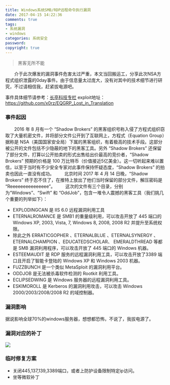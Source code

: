 ```yaml
---
title: Windows系统SMB/RDP远程命令执行漏洞
date: 2017-04-15 14:22:36
comments: true
tags: 
- 系统漏洞
- windows
categories: 系统安全
password:
copyright: true
---
```

<blockquote class="blockquote-center">黑客无所不能</blockquote>

　　介于此次爆发的漏洞事件危害太过严重，本文当回搬运工，分享此次NSA方程式组织泄露的0day事件。由于信息量太过庞大，没有对其中的技术细节进行研究，不过请相信我，赶紧拔电源吧。
<!--more -->
事件具体细节请参考：[长亭科技专栏](https://zhuanlan.zhihu.com/p/26375989)
exploit地址：https://github.com/x0rz/EQGRP_Lost_in_Translation

### 事件起因
　　2016 年 8 月有一个 “Shadow Brokers” 的黑客组织号称入侵了方程式组织窃取了大量机密文件，并将部分文件公开到了互联网上，方程式（Equation Group）据称是 NSA（美国国家安全局）下属的黑客组织，有着极高的技术手段。这部分被公开的文件包括不少隐蔽的地下的黑客工具。另外 “Shadow Brokers” 还保留了部分文件，打算以公开拍卖的形式出售给出价最高的竞价者，“Shadow Brokers” 预期的价格是 100 万比特币（价值接近5亿美金）。这一切听起来难以置信，以至于当时有不少安全专家对此事件保持怀疑态度，“Shadow Brokers” 的拍卖也因此一直没有成功。
　　北京时间 2017 年 4 月 14 日晚，“Shadow Brokers” 终于忍不住了，在推特上放出了他们当时保留的部分文件，解压密码是 “Reeeeeeeeeeeeeee”。
　　这次的文件有三个目录，分别为“Windows”、“Swift” 和 “OddJob”，包含一堆令人震撼的黑客工具（我们挑几个重要的列举如下）：

* EXPLODINGCAN 是 IIS 6.0 远程漏洞利用工具
* ETERNALROMANCE 是 SMB1 的重量级利用，可以攻击开放了 445 端口的 Windows XP, 2003, Vista, 7, Windows 8, 2008, 2008 R2 并提升至系统权限。
* 除此之外 ERRATICGOPHER 、ETERNALBLUE 、ETERNALSYNERGY 、ETERNALCHAMPION 、EDUCATEDSCHOLAR、 EMERALDTHREAD 等都是 SMB 漏洞利用程序，可以攻击开放了 445 端口的 Windows 机器。
* ESTEEMAUDIT 是 RDP 服务的远程漏洞利用工具，可以攻击开放了3389 端口且开启了智能卡登陆的 Windows XP 和 Windows 2003 机器。
* FUZZBUNCH 是一个类似 MetaSploit 的漏洞利用平台。
* ODDJOB 是无法被杀毒软件检测的 Rootkit 利用工具。
* ECLIPSEDWING 是 Windows 服务器的远程漏洞利用工具。
* ESKIMOROLL 是 Kerberos 的漏洞利用攻击，可以攻击 Windows 2000/2003/2008/2008 R2 的域控制器。

### 漏洞影响

据说影响全球70%的windows服务器，想想都恐怖，不说了，我拔电源了。

### 漏洞对应的补丁
![](/upload_image/20170415/1.png)

### 临时修复方案

* 关闭445,137,139,3389端口，或者上防护设备限制特定ip访问。
* 坐等微软补丁